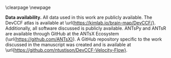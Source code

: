 
\clearpage
\newpage

<!--
__Ethical compliance.__ We complied with all relevant ethical regulations. 

__Reporting Summary.__ Further information on research design is available in
the Nature Research Reporting Summary linked to this article.

__Software availability.__ 
-->

__Data availability.__ All data used in this work are publicly available.  The
DevCCF atlas is available at \url{https://kimlab.io/brain-map/DevCCF/}.
Additionally, all software discussed is publicly available.  ANTsPy and ANTsR
are available through GitHub at the ANTsX Ecosystem
(\url{https://github.com/ANTsX}).  A GitHub repository specific to the work
discussed in the manuscript was created and is available at
\url{https://github.com/ntustison/DevCCF-Velocity-Flow}.

